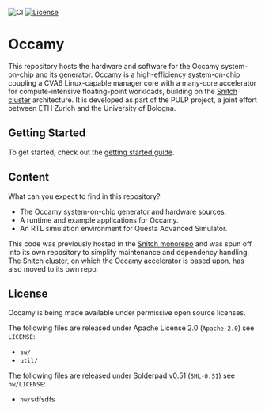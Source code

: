 ![CI](https://github.com/pulp-platform/occamy/actions/workflows/ci.yml/badge.svg)
[![License](https://img.shields.io/badge/License-Apache%202.0-blue.svg)](https://opensource.org/licenses/Apache-2.0)

# Occamy

This repository hosts the hardware and software for the Occamy system-on-chip and its generator. Occamy is a high-efficiency system-on-chip coupling a CVA6 Linux-capable manager core with a many-core accelerator for compute-intensive floating-point workloads, building on the [Snitch cluster](https://github.com/pulp-platform/occamy) architecture. It is developed as part of the PULP project, a joint effort between ETH Zurich and the University of Bologna.

## Getting Started

To get started, check out the [getting started guide](https://pulp-platform.github.io/occamy/ug/getting_started.html).

## Content

What can you expect to find in this repository?

- The Occamy system-on-chip generator and hardware sources.
- A runtime and example applications for Occamy.
- An RTL simulation environment for Questa Advanced Simulator.

This code was previously hosted in the [Snitch monorepo](https://github.com/pulp-platform/snitch) and was spun off into its own repository to simplify maintenance and dependency handling. The [Snitch cluster](https://github.com/pulp-platform/occamy), on which the Occamy accelerator is based upon, has also moved to its own repo.

## License

Occamy is being made available under permissive open source licenses.

The following files are released under Apache License 2.0 (`Apache-2.0`) see `LICENSE`:

- `sw/`
- `util/`

The following files are released under Solderpad v0.51 (`SHL-0.51`) see `hw/LICENSE`:

- `hw/`sdfsdfs
